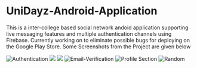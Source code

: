 # UniDayz-Android-Application

This is a inter-college based social network andoid application supporting live messaging features and multiple authentication channels using Firebase. Currently working on to eliminate possible bugs for deploying on the Google Play Store.
Some Screenshots from the Project are given below 


![Authentication](https://github.com/rohankrgupta/UniDayz/blob/master/Screenshot1.png)
![](https://github.com/rohankrgupta/UniDayz/blob/master/WhatsApp%20Image%202021-03-08%20at%205.30.06%20PM%20(1).jpg)
![](https://github.com/rohankrgupta/UniDayz/blob/master/WhatsApp%20Image%202021-03-08%20at%205.30.02%20PM.jpg)
![Email-Verification](https://github.com/rohankrgupta/UniDayz/blob/master/Screenshot2.png)
![Profile Section](https://github.com/rohankrgupta/UniDayz/blob/master/WhatsApp%20Image%202021-03-08%20at%205.40.22%20PM.jpg)
![Random](https://github.com/rohankrgupta/UniDayz/blob/master/Screenshot4.png)
